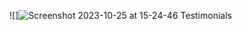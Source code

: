 ![]![Screenshot 2023-10-25 at 15-24-46 Testimonials](https://github.com/AlexAyiecho/grid-testimonials/assets/140613985/a1e30d13-e281-4d5d-a0e3-faab21a666af)
